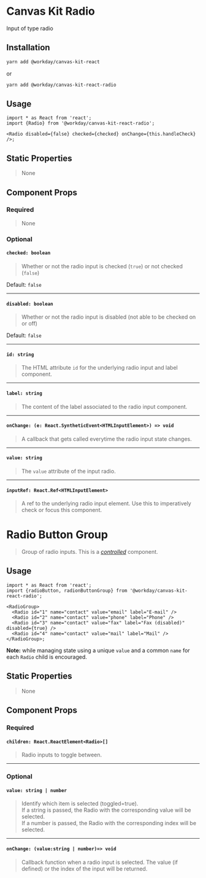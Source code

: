 # Canvas Kit Radio

Input of type radio

## Installation

```sh
yarn add @workday/canvas-kit-react
```

or

```sh
yarn add @workday/canvas-kit-react-radio
```

## Usage

```tsx
import * as React from 'react';
import {Radio} from '@workday/canvas-kit-react-radio';

<Radio disabled={false} checked={checked} onChange={this.handleCheck} />;
```

## Static Properties

> None

## Component Props

### Required

> None

### Optional

#### `checked: boolean`

> Whether or not the radio input is checked (`true`) or not checked (`false`)

Default: `false`

---

#### `disabled: boolean`

> Whether or not the radio input is disabled (not able to be checked on or off)

Default: `false`

---

#### `id: string`

> The HTML attribute `id` for the underlying radio input and label component.

---

#### `label: string`

> The content of the label associated to the radio input component.

---

#### `onChange: (e: React.SyntheticEvent<HTMLInputElement>) => void`

> A callback that gets called everytime the radio input state changes.

---

#### `value: string`

> The `value` attribute of the input radio.

---

#### `inputRef: React.Ref<HTMLInputElement>`

> A ref to the underlying radio input element. Use this to imperatively check or focus this
> component.

# Radio Button Group

> Group of radio inputs. This is a
> [_controlled_](https://reactjs.org/docs/forms.html#controlled-components) component.

## Usage

```tsx
import * as React from 'react';
import {radioButton, radionButtonGroup} from '@workday/canvas-kit-react-radio';

<RadioGroup>
  <Radio id="1" name="contact" value="email" label="E-mail" />
  <Radio id="2" name="contact" value="phone" label="Phone" />
  <Radio id="3" name="contact" value="fax" label="Fax (disabled)" disabled={true} />
  <Radio id="4" name="contact" value="mail" label="Mail" />
</RadioGroup>;
```

**Note:** while managing state using a unique `value` and a common `name` for each `Radio` child is
encouraged.

## Static Properties

> None

## Component Props

### Required

#### `children: React.ReactElement<Radio>[]`

> Radio inputs to toggle between.

---

### Optional

#### `value: string | number`

> Identify which item is selected (toggled=true).  
> If a string is passed, the Radio with the corresponding value will be selected.  
> If a number is passed, the Radio with the corresponding index will be selected.

---

#### `onChange: (value:string | number)=> void`

> Callback function when a radio input is selected. The value (if defined) or the index of the input
> will be returned.
